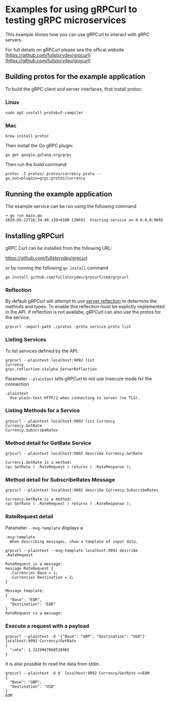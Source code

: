 # Examples for using gRPCurl to testing gRPC microservices
This example shows how you can use gRPCurl to interact with gRPC servers.

For full details on gRPCurl please see the offical website [https://github.com/fullstorydev/grpcurl](https://github.com/fullstorydev/grpcurl)

## Building protos for the example application
To build the gRPC client and server interfaces, first install protoc:

### Linux
```shell
sudo apt install protobuf-compiler
```

### Mac
```shell
brew install protoc
```

Then install the Go gRPC plugin:

```shell
go get google.golang.org/grpc
```

Then run the build command:

```shell
protoc -I protos/ protos/currency.proto --go_out=plugins=grpc:protos/currency
```

## Running the example application

The example service can be run using the following command

```
➜ go run main.go 
2020-05-22T16:34:40.139+0100 [INFO]  Starting service on 0.0.0.0:9092
```

## Installing gRPCurl
gRPC Curl can be installed from the following URL:

https://github.com/fullstorydev/grpcurl

or by running the following `go install` command

```shell
go install github.com/fullstorydev/grpcurl/cmd/grpcurl
```

### Reflection

By default gRPCurl will attempt to use [server reflection](https://github.com/grpc/grpc/blob/master/src/proto/grpc/reflection/v1alpha/reflection.proto) to determine the methods and types.
To enable this reflection must be explictly implemented in the API. If reflection is not availabe, gRPCurl can also use the protos
for the service. 

```shell
grpcurl -import-path ./protos -proto service.proto list 
```

### Listing Services

To list services defined by the API.

```shell
grpcurl --plaintext localhost:9092 list
Currency
grpc.reflection.v1alpha.ServerReflection
```

Parameter `--plaintext` tells gRPCurl to not use Insecure mode for the connection

```shell
-plaintext
  Use plain-text HTTP/2 when connecting to server (no TLS).
```

### Listing Methods for a Service

```shell
grpcurl --plaintext localhost:9092 list Currency        
Currency.GetRate
Currency.SubscribeRates
```

### Method detail for GetRate Service

```shell
grpcurl --plaintext localhost:9092 describe Currency.GetRate

Currency.GetRate is a method:
rpc GetRate ( .RateRequest ) returns ( .RateResponse );
```

### Method detail for SubscribeRates Message
```
grpcurl --plaintext localhost:9092 describe Currency.SubscribeRates

Currency.GetRate is a method:
rpc GetRate ( .RateRequest ) returns ( .RateResponse );
```

### RateRequest detail

Parameter `--msg-template` displays a 

```shell
-msg-template
  When describing messages, show a template of input data.
```

```shell
grpcurl --plaintext --msg-template localhost:9092 describe .RateRequest    

RateRequest is a message:
message RateRequest {
  .Currencies Base = 1;
  .Currencies Destination = 2;
}

Message template:
{
  "Base": "EUR",
  "Destination": "EUR"
}
RateRequest is a message:
```

### Execute a request with a payload

```
grpcurl --plaintext -d '{"Base": "GBP", "Destination": "USD"}' localhost:9092 Currency/GetRate
{
  "rate": 1.2229967868538965
}
```

It is also possible to read the data from stdin.

```shell
grpcurl --plaintext -d @  localhost:9092 Currency/GetRate <<EOM
{
  "Base": "GBP", 
  "Destination": "USD"
}
EOM
```